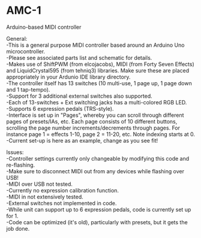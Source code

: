 # AMC-1
Arduino-based MIDI controller

General:  
-This is a general purpose MIDI controller based around an Arduino Uno microcontroller.  
-Please see associated parts list and schematic for details.  
-Makes use of ShiftPWM (from elcojacobs), MIDI (from Forty Seven Effects) and LiquidCrystal595 (from tehniq3) libraries. Make sure these are placed appropriately in your Ardunio IDE library directory.  
-The controller itself has 13 switches (10 multi-use, 1 page up, 1 page down and 1 tap-tempo).  
-Support for 3 additional external switches also supported.  
-Each of 13-switches + Ext switching jacks has a multi-colored RGB LED.  
-Supports 6 expression pedals (TRS-style).  
-Interface is set up in "Pages", whereby you can scroll through different pages of presets/IAs, etc.
Each page consists of 10 different buttons, scrolling the page number increments/decrements through pages.
For instance page 1 = effects 1-10, page 2 = 11-20, etc. Note indexing starts at 0.  
-Current set-up is here as an example, change as you see fit!  

Issues:  
-Controller settings currently only changeable by modifying this code and re-flashing.  
-Make sure to disconnect MIDI out from any devices while flashing over USB!  
-MIDI over USB not tested.  
-Currently no expression calibration function.  
-MIDI in not extensively tested.  
-External switches not implemented in code.  
-While unit can support up to 6 expression pedals, code is currently set up for 1.  
-Code can be optimized (it's old), particularly with presets, but it gets the job done.  

